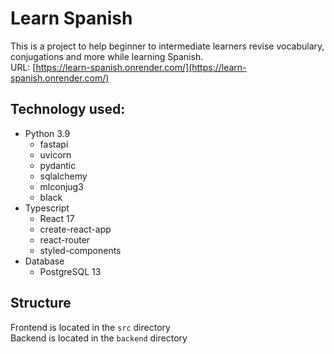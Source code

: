 # Learn Spanish
This is a project to help beginner to intermediate learners revise vocabulary, conjugations and more while learning Spanish.  
URL:
[https://learn-spanish.onrender.com/](https://learn-spanish.onrender.com/)
## Technology used:
* Python 3.9
   * fastapi
   * uvicorn
   * pydantic
   * sqlalchemy
   * mlconjug3
   * black
* Typescript
  * React 17
  * create-react-app
  * react-router
  * styled-components
* Database
  * PostgreSQL 13

## Structure
Frontend is located in the `src` directory  
Backend is located in the `backend` directory
